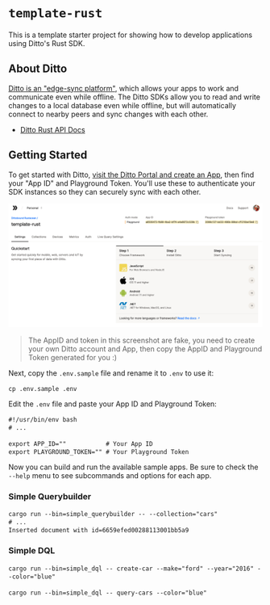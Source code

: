 # `template-rust`

This is a template starter project for showing how to develop
applications using Ditto's Rust SDK.

## About Ditto

[Ditto is an "edge-sync platform"][0], which allows your apps to
work and communicate even while offline. The Ditto SDKs allow
you to read and write changes to a local database even while
offline, but will automatically connect to nearby peers and sync
changes with each other.

- [Ditto Rust API Docs][1]

## Getting Started

To get started with Ditto, [visit the Ditto Portal and create an App][2],
then find your "App ID" and Playground Token. You'll use these to
authenticate your SDK instances so they can securely sync with each other.

![Ditto Portal with AppID and Playground Token](.github/assets/ditto-portal.png)

> The AppID and token in this screenshot are fake, you need to create
> your own Ditto account and App, then copy the AppID and Playground Token
> generated for you :)

Next, copy the `.env.sample` file and rename it to `.env` to use it:

```
cp .env.sample .env
```

Edit the `.env` file and paste your App ID and Playground Token:

```
#!/usr/bin/env bash
# ...

export APP_ID=""           # Your App ID
export PLAYGROUND_TOKEN="" # Your Playground Token
```

Now you can build and run the available sample apps. Be sure to check the
`--help` menu to see subcommands and options for each app.

### Simple Querybuilder

```
cargo run --bin=simple_querybuilder -- --collection="cars"
# ...
Inserted document with id=6659efed00288113001bb5a9
```

### Simple DQL

```
cargo run --bin=simple_dql -- create-car --make="ford" --year="2016" --color="blue"

cargo run --bin=simple_dql -- query-cars --color="blue"
```

[0]: https://ditto.live
[1]: https://docs.rs/dittolive-ditto
[2]: https://portal.ditto.live

